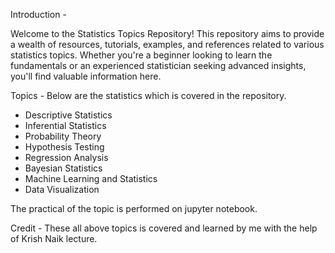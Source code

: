 Introduction -

Welcome to the Statistics Topics Repository! This repository aims to provide a wealth of resources, tutorials, examples, and references related to various statistics topics. Whether you're a beginner looking to learn the fundamentals or an experienced statistician seeking advanced insights, you'll find valuable information here.

Topics -
Below are the statistics which is covered in the repository.

- Descriptive Statistics
- Inferential Statistics
- Probability Theory
- Hypothesis Testing
- Regression Analysis
- Bayesian Statistics
- Machine Learning and Statistics
- Data Visualization

The practical of the topic is performed on jupyter notebook.

Credit -
These all above topics is covered and learned by me with the help of Krish Naik lecture.
